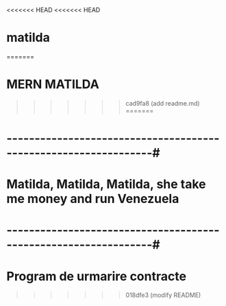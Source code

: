 <<<<<<< HEAD
<<<<<<< HEAD
# matilda
=======
# MERN MATILDA
>>>>>>> cad9fa8 (add readme.md)
=======
# ----------------------------------------------------------------#

# Matilda, Matilda, Matilda, she take me money and run Venezuela

# ----------------------------------------------------------------#

# Program de urmarire contracte
>>>>>>> 018dfe3 (modify README)
